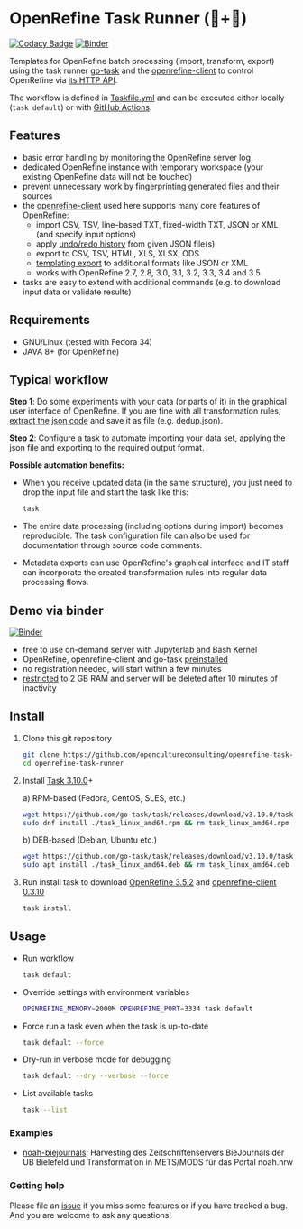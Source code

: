# OpenRefine Task Runner (💎+🤖)

[![Codacy Badge](https://app.codacy.com/project/badge/Grade/888dbf663fdd409e8d8fcf8472114194)](https://www.codacy.com/gh/opencultureconsulting/openrefine-task-runner/dashboard) [![Binder](https://mybinder.org/badge.svg)](https://mybinder.org/v2/gh/felixlohmeier/openrefine-task-runner/main)

Templates for OpenRefine batch processing (import, transform, export) using the task runner [go-task](https://github.com/go-task/task) and the [openrefine-client](https://github.com/opencultureconsulting/openrefine-client) to control OpenRefine via [its HTTP API](https://docs.openrefine.org/technical-reference/openrefine-api).

The workflow is defined in [Taskfile.yml](Taskfile.yml) and can be executed either locally (`task default`) or with [GitHub Actions](.github/workflows/default.yml).

## Features

* basic error handling by monitoring the OpenRefine server log
* dedicated OpenRefine instance with temporary workspace (your existing OpenRefine data will not be touched)
* prevent unnecessary work by fingerprinting generated files and their sources
* the [openrefine-client](https://github.com/opencultureconsulting/openrefine-client) used here supports many core features of OpenRefine:
  * import CSV, TSV, line-based TXT, fixed-width TXT, JSON or XML (and specify input options)
  * apply [undo/redo history](https://docs.openrefine.org/manual/running/#reusing-operations) from given JSON file(s)
  * export to CSV, TSV, HTML, XLS, XLSX, ODS
  * [templating export](https://github.com/opencultureconsulting/openrefine-client#templating) to additional formats like JSON or XML
  * works with OpenRefine 2.7, 2.8, 3.0, 3.1, 3.2, 3.3, 3.4 and 3.5
* tasks are easy to extend with additional commands (e.g. to download input data or validate results)

## Requirements

* GNU/Linux (tested with Fedora 34)
* JAVA 8+ (for OpenRefine)

## Typical workflow

**Step 1**: Do some experiments with your data (or parts of it) in the graphical user interface of OpenRefine. If you are fine with all transformation rules, [extract the json code](http://kb.refinepro.com/2012/06/google-refine-json-and-my-notepad-or.html) and save it as file (e.g. dedup.json).

**Step 2**: Configure a task to automate importing your data set, applying the json file and exporting to the required output format.

**Possible automation benefits:**

* When you receive updated data (in the same structure), you just need to drop the input file and start the task like this:

  ```sh
  task
  ```

* The entire data processing (including options during import) becomes reproducible. The task configuration file can also be used for documentation through source code comments.

* Metadata experts can use OpenRefine's graphical interface and IT staff can incorporate the created transformation rules into regular data processing flows.

## Demo via binder

[![Binder](https://mybinder.org/badge.svg)](https://mybinder.org/v2/gh/felixlohmeier/openrefine-task-runner/main)

- free to use on-demand server with Jupyterlab and Bash Kernel
- OpenRefine, openrefine-client and go-task [preinstalled](binder/postBuild)
- no registration needed, will start within a few minutes
- [restricted](https://mybinder.readthedocs.io/en/latest/about/about.html#how-much-memory-am-i-given-when-using-binder) to 2 GB RAM and server will be deleted after 10 minutes of inactivity

## Install

1. Clone this git repository

    ```sh
    git clone https://github.com/opencultureconsulting/openrefine-task-runner.git
    cd openrefine-task-runner
    ```

2. Install [Task 3.10.0](https://github.com/go-task/task/releases/tag/v3.10.0)+

    a) RPM-based (Fedora, CentOS, SLES, etc.)

    ```sh
    wget https://github.com/go-task/task/releases/download/v3.10.0/task_linux_amd64.rpm
    sudo dnf install ./task_linux_amd64.rpm && rm task_linux_amd64.rpm
    ```

    b) DEB-based (Debian, Ubuntu etc.)

    ```sh
    wget https://github.com/go-task/task/releases/download/v3.10.0/task_linux_amd64.deb
    sudo apt install ./task_linux_amd64.deb && rm task_linux_amd64.deb
    ```

3. Run install task to download [OpenRefine 3.5.2](https://github.com/OpenRefine/OpenRefine/releases/tag/3.5.2) and [openrefine-client 0.3.10](https://github.com/opencultureconsulting/openrefine-client/releases/tag/v0.3.10)

   ```sh
   task install
   ```

## Usage

* Run workflow

    ```sh
    task default
    ```

* Override settings with environment variables

    ```sh
    OPENREFINE_MEMORY=2000M OPENREFINE_PORT=3334 task default
    ```

* Force run a task even when the task is up-to-date

    ```sh
    task default --force
    ```

* Dry-run in verbose mode for debugging

    ```sh
    task default --dry --verbose --force
    ```

* List available tasks

    ```sh
    task --list
    ```

### Examples

* [noah-biejournals](https://github.com/opencultureconsulting/noah-biejournals): Harvesting des Zeitschriftenservers BieJournals der UB Bielefeld und Transformation in METS/MODS für das Portal noah.nrw 

### Getting help

Please file an [issue](https://github.com/opencultureconsulting/openrefine-task-runner/issues) if you miss some features or if you have tracked a bug. And you are welcome to ask any questions!
